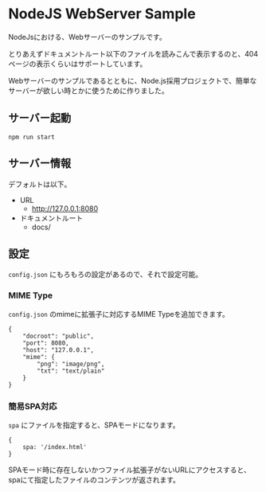# NodeJS WebServer Sample

NodeJsにおける、Webサーバーのサンプルです。

とりあえずドキュメントルート以下のファイルを読みこんで表示するのと、404ページの表示くらいはサポートしています。

Webサーバーのサンプルであるとともに、Node.js採用プロジェクトで、簡単なサーバーが欲しい時とかに使うために作りました。

## サーバー起動

```
npm run start
```

## サーバー情報

デフォルトは以下。

* URL
    * http://127.0.0.1:8080
* ドキュメントルート
    * docs/

## 設定

`config.json` にもろもろの設定があるので、それで設定可能。

### MIME Type

`config.json` のmimeに拡張子に対応するMIME Typeを追加できます。

```
{
	"docroot": "public",
	"port": 8080,
	"host": "127.0.0.1",
	"mime": {
		"png": "image/png",
		"txt": "text/plain"
	}
}
```

### 簡易SPA対応

`spa` にファイルを指定すると、SPAモードになります。

```
{
	spa: '/index.html'
}
```

SPAモード時に存在しないかつファイル拡張子がないURLにアクセスすると、spaにて指定したファイルのコンテンツが返されます。
